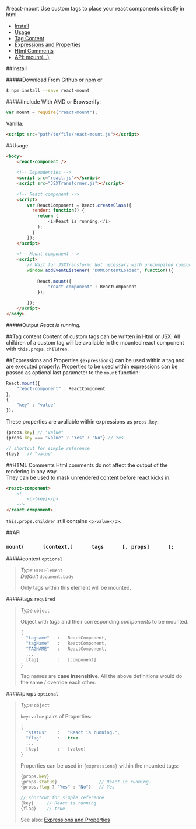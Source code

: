 #react-mount
Use custom tags to place your react components directly in html.

- [Install](#install)
- [Usage](#usage)
- [Tag Content](#tag-content)
- [Expressions and Properties](#expressions-and-properties)
- [Html Comments](#html-comments)
- [API: mount(…)](#api)


##Install

#####Download
From Github or [npm](https://www.npmjs.org/package/react-mount) or

```sh
$ npm install --save react-mount
```

#####Include
With AMD or Browserify:
```js
var mount = require("react-mount");
```
Vanilla:
```html
<script src="path/to/file/react-mount.js"></script>
```


##Usage
```html
<body>
	<react-component />
	
	<!-- Dependencies -->
	<script src="react.js"></script>
	<script src="JSXTransformer.js"></script>
	
	<!-- React component -->
	<script>
	    var ReactComponent = React.createClass({
	      render: function() {
	        return (
	        	<i>React is running.</i>
	        );
	      }
	    });
	</script>
 	
	<!-- Mount component -->
	<script>
		// Wait for JSXTransform: Not necessary with precompiled components
		window.addEventListener( "DOMContentLoaded", function(){ 
			
			React.mount({
				"react-component" : ReactComponent
			});
		
		});
	</script>
</body>
```
#####Output
_React is running._

##Tag content
Content of custom tags can be written in Html or JSX.
All children of a custom tag will be available in the mounted react component with `this.props.children`.

##Expressions and Properties
`{expressions}` can be used within a tag and are executed properly.
Properties to be used within expressions can be passed as optional last parameter to the `mount` function:
```js
React.mount({
	"react-component" : ReactComponent
},
{
	"key" : "value"
});
```
These properties are avaliable within expressions as `props.key`:
```js
{props.key} // "value"
{props.key === "value" ? "Yes" : "No"} // Yes

// shortcut for simple reference
{key} 	// "value"

```

##HTML Comments
Html comments do not affect the output of the rendering in any way.<br>
They can be used to mask unrendered content before react kicks in.
```html
<react-component>
	<!--
		<p>{key}</p>
	-->
</react-component>
```
`this.props.children` still contains `<p>value</p>`.

##API

### `mount(      [context,]      tags      [, props]      );`

#####context `optional`
> _Type_ `HTMLElement` <br>
> _Default_ `document.body`
> 
> Only tags within this element will be mounted.


#####tags `required`
> _Type_ `object`
> 
> Object with _tags_ and their corresponding _components_ to be mounted.
> 
> ```js
> {
> 	"tagname"	: 	ReactComponent,
> 	"tagName"	: 	ReactComponent,
> 	"TAGNAME"	: 	ReactComponent,
> 	...
> 	[tag]		: 	[component]
> }
> ```
> Tag names are __case insensitive__. All the above definitions would do the same / override each other.

#####props `optional`
> _Type_ `object`
> 
> `key:value` pairs of Properties:
> ```js
> {
> 	"status"	: 	"React is running.",
> 	"flag"		: 	true
> 	...
> 	[key]		: 	[value]
> }
> ```
> 
> Properties can be used in `{expressions}` within the mounted tags:
> ```js
> {props.key}
> {props.status} 				// React is running.
> {props.flag ? "Yes" : "No"}	// Yes
> 
> // shortcut for simple reference
> {key} 	// React is running.
> {flag}	// true
> 
> ```
> See also: [Expressions and Properties](#expressions-and-properties)
